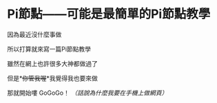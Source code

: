 # Pi節點——可能是最簡單的Pi節點教學
因為最近沒什麼事做

所以打算就來寫一篇Pi節點教學

雖然在網上也許很多大神都做過了

但是*~~你管我喔~~*我覺得我也要來做

那就開始嘍 GoGoGo！
*（話說為什麼我要在手機上做網頁）*
